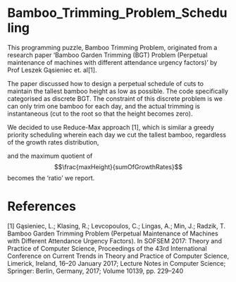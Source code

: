 # Bamboo_Trimming_Problem_Scheduling

This programming puzzle, Bamboo Trimming Problem, originated from a research paper ‘Bamboo Garden Trimming (BGT) Problem (Perpetual maintenance of machines with different attendance urgency factors)’ by Prof Leszek Gąsieniec et. al[1]. 

The paper discussed how to design a perpetual schedule of cuts to maintain the tallest bamboo height as low as possible. The code specifically categorised as discrete BGT. The constraint of this discrete problem is we can only trim one bamboo for each day, and the actual trimming is instantaneous (cut to the root so that the height becomes zero).

We decided to use Reduce-Max approach [1], which is similar a greedy priority scheduling wherein each day we cut the tallest bamboo, regardless of the growth rates distribution, 

and the maximum quotient of $$\frac{maxHeight}{sumOfGrowthRates}$$ becomes the ‘ratio’ we report.

# References #

[1]	Gąsieniec, L.; Klasing, R.; Levcopoulos, C.; Lingas, A.; Min, J.; Radzik, T. Bamboo Garden Trimming Problem (Perpetual Maintenance of Machines with Different Attendance Urgency Factors). In SOFSEM 2017: Theory and Practice of Computer Science, Proceedings of the 43rd International Conference on Current Trends in Theory and Practice of Computer Science, Limerick, Ireland, 16–20 January 2017; Lecture Notes in Computer Science; Springer: Berlin, Germany, 2017; Volume 10139, pp. 229–240
